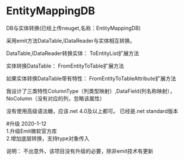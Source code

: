 # EntityMappingDB
DB与实体转换(已经上传neuget,名称：EntityMappingDB)

采用emit方法DataTable,IDataReader与实体相互转换。

DataTable,IDataReader转换实体：
ToEntityList扩展方法

实体转换DataTable：
FromEntityToTable扩展方法

如果实体转换DataTable带有特性：
FromEntityToTableAttribute扩展方法

我设计了三类特性ColumnType（列类型映射）,DataField(列名称映射），NoColumn（没有对应的列，忽略该属性）  

没有使用高级语法糖，应该.net 4.0及以上都可。
已经是.net standard版本

#升级
2020-1-12  
1.升级Emit微软官方库  
2.增加底层转换，支持type对象传入  



说明：
不出意外，该项目没有升级的必要，除非emit技术有更新

